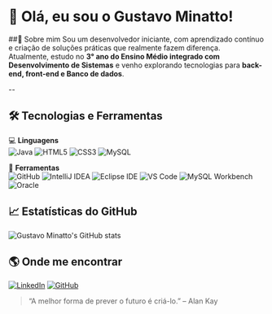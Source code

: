 # 👋 Olá, eu sou o Gustavo Minatto!

##🚀 Sobre mim
Sou um desenvolvedor iniciante, com aprendizado contínuo e criação de soluções práticas que realmente fazem diferença.  
Atualmente, estudo no **3° ano do Ensino Médio integrado com Desenvolvimento de Sistemas** e venho explorando tecnologias para **back-end, front-end e Banco de dados**.  

--
## 🛠️ Tecnologias e Ferramentas

 💻 **Linguagens**  
![Java](https://img.shields.io/badge/Java-ED8B00?style=for-the-badge&logo=openjdk&logoColor=white)  ![HTML5](https://img.shields.io/badge/HTML5-E34F26?style=for-the-badge&logo=html5&logoColor=white)  ![CSS3](https://img.shields.io/badge/CSS3-1572B6?style=for-the-badge&logo=css3&logoColor=white)  ![MySQL](https://img.shields.io/badge/MySQL-005C84?style=for-the-badge&logo=mysql&logoColor=white)  

🧰 **Ferramentas**  
![GitHub](https://img.shields.io/badge/GitHub-181717?style=for-the-badge&logo=github&logoColor=white)  ![IntelliJ IDEA](https://img.shields.io/badge/IntelliJ%20IDEA-000000?style=for-the-badge&logo=intellij-idea&logoColor=white)  ![Eclipse IDE](https://img.shields.io/badge/Eclipse%20IDE-2C2255?style=for-the-badge&logo=eclipse&logoColor=white)  ![VS Code](https://img.shields.io/badge/VS%20Code-007ACC?style=for-the-badge&logo=visual-studio-code&logoColor=white)  ![MySQL Workbench](https://img.shields.io/badge/MySQL%20Workbench-4479A1?style=for-the-badge&logo=mysql&logoColor=white)  ![Oracle](https://img.shields.io/badge/Oracle-F80000?style=for-the-badge&logo=oracle&logoColor=white)  


## 📈 Estatísticas do GitHub

![Gustavo Minatto's GitHub stats](https://github-readme-stats.vercel.app/api?username=gustavominatto&show_icons=true&theme=tokyonight)


## 🌎 Onde me encontrar

[![LinkedIn](https://img.shields.io/badge/LinkedIn-0A66C2?style=for-the-badge&logo=linkedin&logoColor=white&labelColor=0A66C2)](https://br.linkedin.com/in/gustavo-minatto-01196b22a)
[![GitHub](https://img.shields.io/badge/GitHub-181717?style=for-the-badge&logo=github&logoColor=white)](https://github.com/gustavominatto)


> “A melhor forma de prever o futuro é criá-lo.” – Alan Kay
